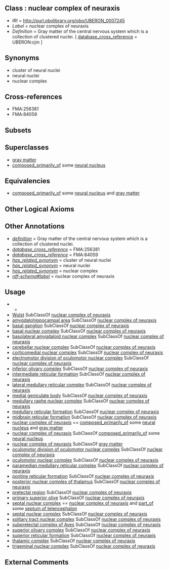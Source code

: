 
## Class : nuclear complex of neuraxis

 * *IRI* = http://purl.obolibrary.org/obo/UBERON_0007245
 * *Label* = nuclear complex of neuraxis
 * *Definition* = Gray matter of the central nervous system which is a collection of clustered nuclei. [ [database_cross_reference](../../ef/oboInOwl#hasDbXref.md) = UBERON:cjm ]

## Synonyms

 * cluster of neural nuclei
 * neural nuclei
 * nuclear complex

## Cross-references

 * FMA:256381
 * FMA:84059

## Subsets


## Superclasses

 * [gray matter](../../UBERON/20/UBERON_0002020.md)
 * [composed_primarily_of](../../RO/73/RO_0002473.md) some [neural nucleus](../../UBERON/25/UBERON_0000125.md)

## Equivalencies

 * [composed_primarily_of](../../RO/73/RO_0002473.md) some [neural nucleus](../../UBERON/25/UBERON_0000125.md) and [gray matter](../../UBERON/20/UBERON_0002020.md)

## Other Logical Axioms


## Other Annotations

 * *[definition](../../IAO/15/IAO_0000115.md)* = Gray matter of the central nervous system which is a collection of clustered nuclei.
 * *[database_cross_reference](../../ef/oboInOwl#hasDbXref.md)* = FMA:256381
 * *[database_cross_reference](../../ef/oboInOwl#hasDbXref.md)* = FMA:84059
 * *[has_related_synonym](../../ym/oboInOwl#hasRelatedSynonym.md)* = cluster of neural nuclei
 * *[has_related_synonym](../../ym/oboInOwl#hasRelatedSynonym.md)* = neural nuclei
 * *[has_related_synonym](../../ym/oboInOwl#hasRelatedSynonym.md)* = nuclear complex
 * *[rdf-schema#label](../../el/rdf-schema#label.md)* = nuclear complex of neuraxis

## Usage

 * -
 * [Wulst](../../UBERON/56/UBERON_0014756.md) SubClassOf [nuclear complex of neuraxis](../../UBERON/45/UBERON_0007245.md)
 * [amygdalohippocampal area](../../UBERON/73/UBERON_0034673.md) SubClassOf [nuclear complex of neuraxis](../../UBERON/45/UBERON_0007245.md)
 * [basal ganglion](../../UBERON/20/UBERON_0002420.md) SubClassOf [nuclear complex of neuraxis](../../UBERON/45/UBERON_0007245.md)
 * [basal nuclear complex](../../UBERON/98/UBERON_0006098.md) SubClassOf [nuclear complex of neuraxis](../../UBERON/45/UBERON_0007245.md)
 * [basolateral amygdaloid nuclear complex](../../UBERON/07/UBERON_0006107.md) SubClassOf [nuclear complex of neuraxis](../../UBERON/45/UBERON_0007245.md)
 * [cerebellar nuclear complex](../../UBERON/30/UBERON_0002130.md) SubClassOf [nuclear complex of neuraxis](../../UBERON/45/UBERON_0007245.md)
 * [corticomedial nuclear complex](../../UBERON/08/UBERON_0006108.md) SubClassOf [nuclear complex of neuraxis](../../UBERON/45/UBERON_0007245.md)
 * [electromotor division of oculomotor nuclear complex](../../UBERON/24/UBERON_0014524.md) SubClassOf [nuclear complex of neuraxis](../../UBERON/45/UBERON_0007245.md)
 * [inferior olivary complex](../../UBERON/27/UBERON_0002127.md) SubClassOf [nuclear complex of neuraxis](../../UBERON/45/UBERON_0007245.md)
 * [intermediate reticular formation](../../UBERON/76/UBERON_0009776.md) SubClassOf [nuclear complex of neuraxis](../../UBERON/45/UBERON_0007245.md)
 * [lateral medullary reticular complex](../../UBERON/75/UBERON_0009775.md) SubClassOf [nuclear complex of neuraxis](../../UBERON/45/UBERON_0007245.md)
 * [medial geniculate body](../../UBERON/27/UBERON_0001927.md) SubClassOf [nuclear complex of neuraxis](../../UBERON/45/UBERON_0007245.md)
 * [medullary raphe nuclear complex](../../UBERON/92/UBERON_0002692.md) SubClassOf [nuclear complex of neuraxis](../../UBERON/45/UBERON_0007245.md)
 * [medullary reticular formation](../../UBERON/59/UBERON_0002559.md) SubClassOf [nuclear complex of neuraxis](../../UBERON/45/UBERON_0007245.md)
 * [midbrain reticular formation](../../UBERON/39/UBERON_0002639.md) SubClassOf [nuclear complex of neuraxis](../../UBERON/45/UBERON_0007245.md)
 * [nuclear complex of neuraxis](../../UBERON/45/UBERON_0007245.md) == [composed_primarily_of](../../RO/73/RO_0002473.md) some [neural nucleus](../../UBERON/25/UBERON_0000125.md) and [gray matter](../../UBERON/20/UBERON_0002020.md)
 * [nuclear complex of neuraxis](../../UBERON/45/UBERON_0007245.md) SubClassOf [composed_primarily_of](../../RO/73/RO_0002473.md) some [neural nucleus](../../UBERON/25/UBERON_0000125.md)
 * [nuclear complex of neuraxis](../../UBERON/45/UBERON_0007245.md) SubClassOf [gray matter](../../UBERON/20/UBERON_0002020.md)
 * [oculomotor division of oculomotor nuclear complex](../../UBERON/23/UBERON_0014523.md) SubClassOf [nuclear complex of neuraxis](../../UBERON/45/UBERON_0007245.md)
 * [oculomotor nuclear complex](../../UBERON/15/UBERON_0001715.md) SubClassOf [nuclear complex of neuraxis](../../UBERON/45/UBERON_0007245.md)
 * [paramedian medullary reticular complex](../../UBERON/26/UBERON_0016826.md) SubClassOf [nuclear complex of neuraxis](../../UBERON/45/UBERON_0007245.md)
 * [pontine reticular formation](../../UBERON/73/UBERON_0002573.md) SubClassOf [nuclear complex of neuraxis](../../UBERON/45/UBERON_0007245.md)
 * [posterior nuclear complex of thalamus](../../UBERON/09/UBERON_0002709.md) SubClassOf [nuclear complex of neuraxis](../../UBERON/45/UBERON_0007245.md)
 * [pretectal region](../../UBERON/44/UBERON_0001944.md) SubClassOf [nuclear complex of neuraxis](../../UBERON/45/UBERON_0007245.md)
 * [primary superior olive](../../UBERON/34/UBERON_0022434.md) SubClassOf [nuclear complex of neuraxis](../../UBERON/45/UBERON_0007245.md)
 * [septal nuclear complex](../../UBERON/63/UBERON_0002663.md) == [nuclear complex of neuraxis](../../UBERON/45/UBERON_0007245.md) and [part_of](../../BFO/50/BFO_0000050.md) some [septum of telencephalon](../../UBERON/46/UBERON_0000446.md)
 * [septal nuclear complex](../../UBERON/63/UBERON_0002663.md) SubClassOf [nuclear complex of neuraxis](../../UBERON/45/UBERON_0007245.md)
 * [solitary tract nuclear complex](../../UBERON/26/UBERON_0002126.md) SubClassOf [nuclear complex of neuraxis](../../UBERON/45/UBERON_0007245.md)
 * [subpretectal complex of Aves](../../UBERON/88/UBERON_0035588.md) SubClassOf [nuclear complex of neuraxis](../../UBERON/45/UBERON_0007245.md)
 * [superior olivary complex](../../UBERON/28/UBERON_0002128.md) SubClassOf [nuclear complex of neuraxis](../../UBERON/45/UBERON_0007245.md)
 * [superior reticular formation](../../UBERON/66/UBERON_0004166.md) SubClassOf [nuclear complex of neuraxis](../../UBERON/45/UBERON_0007245.md)
 * [thalamic complex](../../UBERON/25/UBERON_0010225.md) SubClassOf [nuclear complex of neuraxis](../../UBERON/45/UBERON_0007245.md)
 * [trigeminal nuclear complex](../../UBERON/41/UBERON_0007641.md) SubClassOf [nuclear complex of neuraxis](../../UBERON/45/UBERON_0007245.md)

## External Comments

